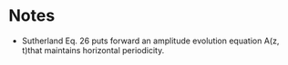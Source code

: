 # Notes
- Sutherland Eq. 26 puts forward an amplitude evolution equation A(z, t)that
  maintains horizontal periodicity.

